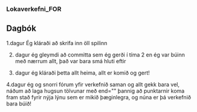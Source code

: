 ### Lokaverkefni_FOR
## Dagbók

1.dagur Ég kláraði að skrifa inn öll spilinn

2. dagur ég gleymdi að committa sem ég gerði í tíma 2 en ég var búinn með nærrum allt, það var bara smá hluti eftir

3. dagur ég kláraði þetta allt heima, allt er komið og gert!

4.dagur ég og snorri fórum yfir verkefnið saman og allt gekk bara vel, náðum að laga hugsun tölvunar með end="" þannig að punktarnir koma fram stað fyrir nýja lýnu sem er mikið þæginlegra, og núna er þá verkefnið bara búið!
